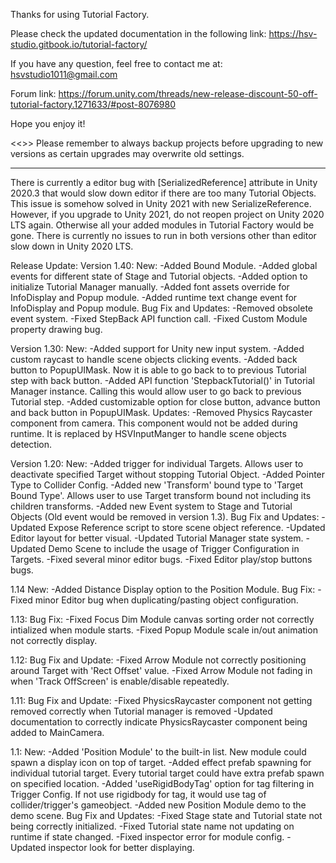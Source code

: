 ﻿Thanks for using Tutorial Factory.

Please check the updated documentation in the following link:
https://hsv-studio.gitbook.io/tutorial-factory/

If you have any question, feel free to contact me at:
hsvstudio1011@gmail.com

Forum link:
https://forum.unity.com/threads/new-release-discount-50-off-tutorial-factory.1271633/#post-8076980

Hope you enjoy it!

<<<IMPORTANT NOTICE>>>
Please remember to always backup projects before upgrading to new versions as certain upgrades may overwrite old settings.
**************************************************************************************************************************

There is currently a editor bug with [SerializedReference] attribute in Unity 2020.3 that would slow down editor if there are too many Tutorial Objects.
This issue is somehow solved in Unity 2021 with new SerializeReference. However, if you upgrade to Unity 2021, do not reopen project on Unity 2020 LTS again.
Otherwise all your added modules in Tutorial Factory would be gone. There is currently no issues to run in both versions other than editor slow down in Unity 2020 LTS.

Release Update:
Version 1.40:
New:
-Added Bound Module.
-Added global events for different state of Stage and Tutorial objects.
-Added option to initialize Tutorial Manager manually.
-Added font assets override for InfoDisplay and Popup module.
-Added runtime text change event for InfoDisplay and Popup module.
Bug Fix and Updates:
-Removed obsolete event system.
-Fixed StepBack API function call.
-Fixed Custom Module property drawing bug.

Version 1.30:
New:
-Added support for Unity new input system.
-Added custom raycast to handle scene objects clicking events.
-Added back button to PopupUIMask. Now it is able to go back to to previous Tutorial step with back button.
-Added API function 'StepbackTutorial()' in Tutorial Manager instance. Calling this would allow user to go back to previous Tutorial step.
-Added customizable option for close button, advance button and back button in PopupUIMask.
Updates:
-Removed Physics Raycaster component from camera. This component would not be added during runtime. It is replaced by HSVInputManger to handle scene objects detection.


Version 1.20:
New:
-Added trigger for individual Targets. Allows user to deactivate specified Target without stopping Tutorial Object.
-Added Pointer Type to Collider Config.
-Added new 'Transform' bound type to 'Target Bound Type'. Allows user to use Target transform bound not including its children transforms.
-Added new Event system to Stage and Tutorial Objects (Old event would be removed in version 1.3).
Bug Fix and Updates:
-Updated Expose Reference script to store scene object reference.
-Updated Editor layout for better visual.
-Updated Tutorial Manager state system.
-Updated Demo Scene to include the usage of Trigger Configuration in Targets.
-Fixed several minor editor bugs.
-Fixed Editor play/stop buttons bugs.

1.14
New:
-Added Distance Display option to the Position Module.
Bug Fix:
-Fixed minor Editor bug when duplicating/pasting object configuration.

1.13:
Bug Fix:
-Fixed Focus Dim Module canvas sorting order not correctly intialized when module starts.
-Fixed Popup Module scale in/out animation not correctly display.

1.12:
Bug Fix and Update:
-Fixed Arrow Module not correctly positioning around Target with 'Rect Offset' value.
-Fixed Arrow Module not fading in when 'Track OffScreen' is enable/disable repeatedly.

1.11:
Bug Fix and Update:
-Fixed PhysicsRaycaster component not getting removed correctly when Tutorial manager is removed
-Updated documentation to correctly indicate PhysicsRaycaster component being added to MainCamera.

1.1:
New:
-Added 'Position Module' to the built-in list. New module could spawn a display icon on top of target.
-Added effect prefab spawning for individual tutorial target. Every tutorial target could have extra prefab spawn on specified location.
-Added 'useRigidBodyTag' option for tag filtering in Trigger Config. If not use rigidbody for tag, it would use tag of collider/trigger's gameobject.
-Added new Position Module demo to the demo scene.
Bug Fix and Updates:
-Fixed Stage state and Tutorial state not being correctly initialized.
-Fixed Tutorial state name not updating on runtime if state changed.
-Fixed inspector error for module config.
-Updated inspector look for better displaying.